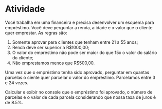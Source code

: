 # Atividade

Você trabalha em uma financeira e precisa desenvolver um esquema para empréstimo. Você deve perguntar a renda, a idade e o valor que o cliente quer emprestar.
As regras são:

1. Somente aprovar para clientes que tenham entre 21 a 55 anos;
2. Renda deve ser superior a R$1000,00;
3. O valor do empréstimo não pode ser maior do que 15x o valor do salário do cliente;
4. Não emprestamos menos que R$500,00.

Uma vez que o empréstimo tenha sido aprovado, perguntar em quantas parcelas o ciente quer parcelar o valor do empréstimo.
Parcelamos entre 3 e 24 vezes.

Calcular e exibir no console que o empréstimo foi aprovado, o número de parcelas e o valor de cada parcela considerando que nossa taxa de juros é de 8.5%.
